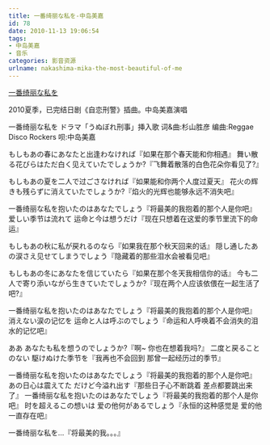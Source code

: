 ```yaml
---
title: 一番绮丽な私を-中岛美嘉
id: 78
date: 2010-11-13 19:06:54
tags:
- 中岛美嘉
- 音乐
categories: 影音资源
urlname: nakashima-mika-the-most-beautiful-of-me
---
```


[一番绮丽な私を](http://www.henanpifa.com/mp3/h1.mp3)



2010夏季，已完结日剧《自恋刑警》插曲。中岛美嘉演唱

一番绮丽な私を
ドラマ「うぬぼれ刑事」挿入歌
词&amp;曲:杉山胜彦
编曲:Reggae Disco Rockers
呗:中岛美嘉

もしもあの春にあなたと出逢わなければ『如果在那个春天能和你相遇』
舞い散る花びらはただ白く见えていたでしょうか?『飞舞着散落的白色花朵你看见了?』

もしもあの夏を二人で过ごさなければ『如果能和你两个人度过夏天』
花火の辉きも残らずに消えていたでしょうか?『焰火的光辉也能够永远不消失吧』

一番绮丽な私を抱いたのはあなたでしょう『将最美的我抱着的那个人是你吧』
爱しい季节は流れて 运命と今は想うだけ『现在只想着在这爱的季节里流下的命运』

もしもあの秋に私が戻れるのなら『如果我在那个秋天回来的话』
隠し通したあの涙さえ见せてしまうでしょう『隐藏着的那些泪水会被看见吧』

もしもあの冬にあなたを信じていたら『如果在那个冬天我相信你的话』
今も二人で寄り添いながら生きていたでしょうか?『现在两个人应该依偎在一起生活了吧?』

一番绮丽な私を抱いたのはあなたでしょう『将最美的我抱着的那个人是你吧』
消えない涙の记忆を 运命と人は呼ぶのでしょう『命运和人呼唤着不会消失的泪水的记忆吧』

ああ あなたも私を想うのでしょうか?『啊~ 你也在想着我吗?』
二度と戻ることのない 駆けぬけた季节を『我再也不会回到 那曾一起经历过的季节』

一番绮丽な私を抱いたのはあなたでしょう『将最美的我抱着的那个人是你吧』
あの日心は震えてた だけど今溢れ出す『那些日子心不断跳着 差点都要跳出来了』
一番绮丽な私を抱いたのはあなたでしょう『将最美的我抱着的那个人是你吧』
时を超えるこの想いは 爱の他何があるでしょう『永恒的这种感觉是 爱的他一直存在吧』

一番绮丽な私を…『将最美的我。。。』
